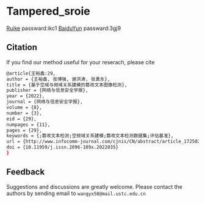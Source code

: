 # Tampered_sroie
[Ruike](https://rec.ustc.edu.cn/share/1c7a3910-da45-11ec-8f67-b9fab9728d69) passward:ikc1
[BaiduYun](https://pan.baidu.com/s/1N4YeqBMHMdOBKD3KOrI35Q) passward:3gj9

## Citation
If you find our method useful for your reserach, please cite
```bash
@article{王裕鑫:29,
author = {王裕鑫, 张博强, 谢洪涛, 张勇东},
title = {基于空域与频域关系建模的篡改文本图像检测},
publisher = {网络与信息安全学报},
year = {2022},
journal = {网络与信息安全学报},
volume = {8},
number = {3},
eid = {29},
numpages = {11},
pages = {29},
keywords = {;篡改文本检测;空频域关系建模;篡改文本检测数据集;评估基准},
url = {http://www.infocomm-journal.com/cjnis/CN/abstract/article_172502.shtml},
doi = {10.11959/j.issn.2096-109x.2022035}
}    
```
## Feedback
Suggestions and discussions are greatly welcome. Please contact the authors by sending email to ```wangyx58@mail.ustc.edu.cn```
